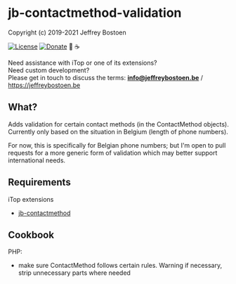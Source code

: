 # jb-contactmethod-validation
Copyright (c) 2019-2021 Jeffrey Bostoen

[![License](https://img.shields.io/github/license/jbostoen/iTop-custom-extensions)](https://github.com/jbostoen/iTop-custom-extensions/blob/master/license.md)
[![Donate](https://img.shields.io/badge/Donate-PayPal-green.svg)](https://www.paypal.me/jbostoen)
🍻 ☕

Need assistance with iTop or one of its extensions?  
Need custom development?  
Please get in touch to discuss the terms: **info@jeffreybostoen.be** / https://jeffreybostoen.be


## What?
Adds validation for certain contact methods (in the ContactMethod objects).
Currently only based on the situation in Belgium (length of phone numbers).

For now, this is specifically for Belgian phone numbers; but I'm open to pull requests for a more generic form of validation which may better support international needs.


## Requirements

iTop extensions
* [jb-contactmethod](https://github.com/jbostoen/itop-jb-contactmethod)


## Cookbook

PHP:
* make sure ContactMethod follows certain rules. Warning if necessary, strip unnecessary parts where needed

